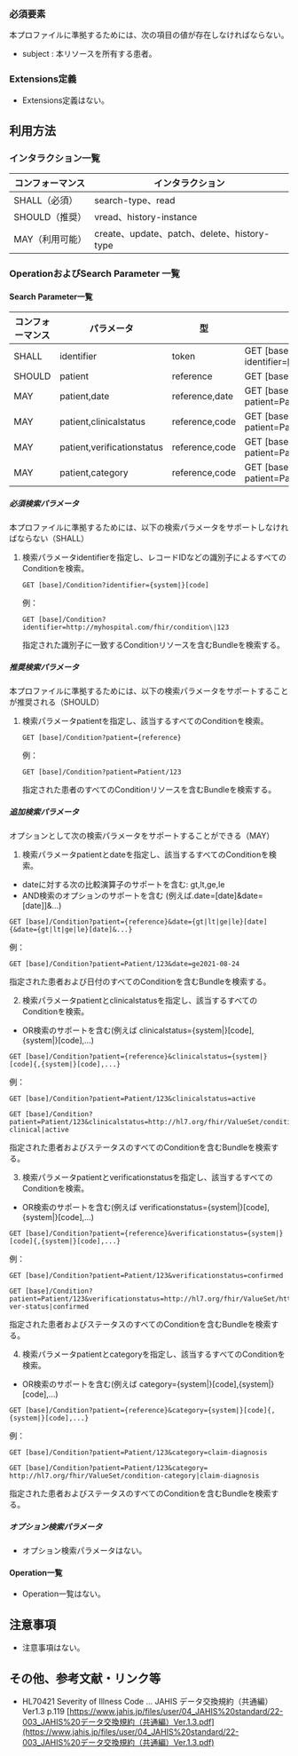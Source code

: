 ### 必須要素

本プロファイルに準拠するためには、次の項目の値が存在しなければならない。

- subject : 本リソースを所有する患者。

### Extensions定義

- Extensions定義はない。

## 利用方法

### インタラクション一覧

| コンフォーマンス    | インタラクション                            |
| ---------------- | ------------------------------------------- |
| SHALL（必須）     | search-type、read                        |
| SHOULD（推奨）    | vread、history-instance                  |
| MAY（利用可能）    | create、update、patch、delete、history-type |

### OperationおよびSearch Parameter 一覧

#### Search Parameter一覧

| コンフォーマンス    | パラメータ                   | 型         | 例                                                                                 |
| ---------------- | -------------------------- |  --------- | ---------------------------------------------------------------------------------- |
| SHALL            | identifier                 | token      | GET [base]/Condition?identifier=http://myhospital.com/fhir/condition\|123 |
| SHOULD           | patient                    | reference  | GET [base]/Condition?patient=Patient/123                                        |
| MAY              | patient,date               | reference,date | GET [base]/Condition?patient=Patient/123&date=ge2021-08-24                  |
| MAY              | patient,clinicalstatus     | reference,code | GET [base]/Condition?patient=Patient/123&clinicalstatus=active              |
| MAY              | patient,verificationstatus | reference,code | GET [base]/Condition?patient=Patient/123&verificationstatus=confirmed       |
| MAY              | patient,category           | reference,code | GET [base]/Condition??patient=Patient/123&category=food                  |

##### 必須検索パラメータ

本プロファイルに準拠するためには、以下の検索パラメータをサポートしなければならない（SHALL）

1. 検索パラメータidentifierを指定し、レコードIDなどの識別子によるすべてのConditionを検索。

   ```
   GET [base]/Condition?identifier={system|}[code]
   ```
   例：
   ```
   GET [base]/Condition?identifier=http://myhospital.com/fhir/condition\|123
   ```
   
   指定された識別子に一致するConditionリソースを含むBundleを検索する。

##### 推奨検索パラメータ

本プロファイルに準拠するためには、以下の検索パラメータをサポートすることが推奨される（SHOULD）

1. 検索パラメータpatientを指定し、該当するすべてのConditionを検索。

   ```
   GET [base]/Condition?patient={reference}
   ```
   例：
   ```
   GET [base]/Condition?patient=Patient/123
   ```
   
   指定された患者のすべてのConditionリソースを含むBundleを検索する。

##### 追加検索パラメータ

オプションとして次の検索パラメータをサポートすることができる（MAY）

1. 検索パラメータpatientとdateを指定し、該当するすべてのConditionを検索。

  * dateに対する次の比較演算子のサポートを含む: gt,lt,ge,le
  * AND検索のオプションのサポートを含む (例えば.date=[date]&date=[date]]&...)

   ```
   GET [base]/Condition?patient={reference}&date={gt|lt|ge|le}[date]{&date={gt|lt|ge|le}[date]&...}
   ```
   例：
   ```
   GET [base]/Condition?patient=Patient/123&date=ge2021-08-24
   ```
   
   指定された患者および日付のすべてのConditionを含むBundleを検索する。

2. 検索パラメータpatientとclinicalstatusを指定し、該当するすべてのConditionを検索。

  * OR検索のサポートを含む(例えば clinicalstatus={system|}[code],{system|}[code],...)

   ```
   GET [base]/Condition?patient={reference}&clinicalstatus={system|}[code]{,{system|}[code],...}
   ```
   例：
   ```
   GET [base]/Condition?patient=Patient/123&clinicalstatus=active
   ```
   ```
   GET [base]/Condition?patient=Patient/123&clinicalstatus=http://hl7.org/fhir/ValueSet/condition-clinical|active
   ```
   
   指定された患者およびステータスのすべてのConditionを含むBundleを検索する。

3. 検索パラメータpatientとverificationstatusを指定し、該当するすべてのConditionを検索。
  * OR検索のサポートを含む(例えば verificationstatus={system|}[code],{system|}[code],...)

   ```
   GET [base]/Condition?patient={reference}&verificationstatus={system|}[code]{,{system|}[code],...}
   ```
   例：
   ```
   GET [base]/Condition?patient=Patient/123&verificationstatus=confirmed
   ```
   ```
   GET [base]/Condition?patient=Patient/123&verificationstatus=http://hl7.org/fhir/ValueSet/http://hl7.org/fhir/ValueSet/condition-ver-status|confirmed
   ```
   
   指定された患者およびステータスのすべてのConditionを含むBundleを検索する。

4. 検索パラメータpatientとcategoryを指定し、該当するすべてのConditionを検索。
  * OR検索のサポートを含む(例えば category={system|}[code],{system|}[code],...)

   ```
   GET [base]/Condition?patient={reference}&category={system|}[code]{,{system|}[code],...}
   ```  
   例：
   ```
   GET [base]/Condition?patient=Patient/123&category=claim-diagnosis
   ``` 
   ```
   GET [base]/Condition?patient=Patient/123&category=	http://hl7.org/fhir/ValueSet/condition-category|claim-diagnosis
   ``` 

   指定された患者およびステータスのすべてのConditionを含むBundleを検索する。

##### オプション検索パラメータ 

- オプション検索パラメータはない。

#### Operation一覧

- Operation一覧はない。

## 注意事項

- 注意事項はない。

## その他、参考文献・リンク等

- HL70421 Severity of Illness Code ... JAHIS データ交換規約（共通編）Ver1.3 p.119 [https://www.jahis.jp/files/user/04_JAHIS%20standard/22-003_JAHIS%20データ交換規約（共通編）Ver.1.3.pdf](https://www.jahis.jp/files/user/04_JAHIS%20standard/22-003_JAHIS%20データ交換規約（共通編）Ver.1.3.pdf)
